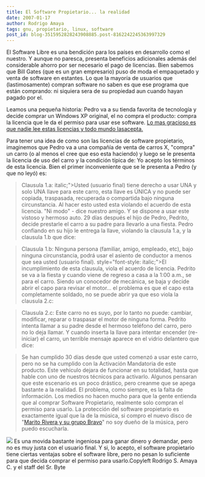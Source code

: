 ```yaml
---
title: El Software Propietario... la realidad
date: 2007-01-17
author: Rodrigo Amaya
tags: gnu, propietario, linux, software
post_id: blog-3515952828243908885.post-8162242245363997329
---
```


El Software Libre es una bendición para los países en desarrollo como el
      nuestro. Y aunque no paresca, presenta beneficios adicionales además del considerable ahorro
      por ser necesario el pago de licencias.
Bien sabemos que Bill Gates (que es un gran
      empresario) puso de moda el empaquetado y venta de software en estantes. Lo que la mayoría de
      usuarios que (lastimosamente) compran
      software no saben es que ese programa que
      están comprando: ni siquiera sera de su propiedad aun cuando hayan pagado por el.

Leamos una pequeña historia: Pedro va a su tienda favorita de tecnología y
      decide comprar un Windows XP original, el
      no compra el producto: compra la licencia que le da el
      permiso para usar ese software. [Lo mas gracioso es que nadie lee estas licencias y todo mundo las](http://www.microsoft.com/windowsxp/home/eula.mspx)[acepta.](http://www.microsoft.com/windowsxp/home/eula.mspx)

Para tener una idea de como son las licencias de software
      propietario, imaginemos que Pedro va a una compañía de venta de carros X, "compra" un carro (o
      al menos el cree que eso esta haciendo) y luego se le presenta la licencia de uso del carro y
      la condición típica de: Yo acepto los términos de esta
      licencia.
Bien el primer inconveniente que se le presenta a Pedro (y
      que no leyó) es:

> Clausula 1.a:  italic;">Usted (usuario final) tiene derecho a usar UNA y solo UNA llave para este carro,
> esta llave es ÚNICA y no puede ser copiada, traspasada, recuperada o compartida bajo ninguna
> circunstancia. Al hacer esto usted esta violando el acuerdo de esta
> licencia.
"Ni modo" - dice nuestro amigo. Y se
      dispone a usar este vistoso y hermoso auto.
29 días después el hijo de Pedro,
      Pedrito, decide prestarle el carro a su padre para llevarlo a una fiesta. Pedro confiando en
      su hijo le entrega la llave, violando la clausula 1.a, y la clausula 1.b que dice:

> Clausula 1.b: Ninguna persona
> (familiar, amigo, empleado, etc), bajo ninguna circunstancia, podrá usar el asiento de
> conductor a menos que sea usted (usuario final).
>  style="font-style: italic;">El incumplimiento de esta clausula, viola el acuerdo de
> licencia.
Pedrito se va a la fiesta y cuando viene
      de regreso a casa a la 1:00 a.m., se para el carro.
Siendo un conocedor de
      mecánica, se baja y decide abrir el capo para revisar el motor... el problema es que el capo
      esta completamente soldado, no se puede abrir ya que eso viola la clausula 2.c:

> Clausula 2.c: Este carro no es
> suyo, por lo tanto no puede: cambiar, modificar, reparar o traspasar el motor de ninguna
> forma.
Pedrito intenta llamar a su padre desde el hermoso
      teléfono del carro, pero no lo deja llamar. Y cuando inserta la llave para intentar encender
      (re-iniciar) el carro, un terrible mensaje aparece en el vidrio delantero que dice:

> Se han
> cumplido 30 días desde que usted comenzó a usar este carro, pero no se ha cumplido con la
> Activación Mandatoria de este producto. Este vehículo dejara de funcionar en su totalidad,
> hasta que hable con uno de nuestros técnicos para activarlo.
Algunos pensaran que este escenario es un poco drástico, pero creanme
      que se apega bastante a la realidad. El problema, como siempre, es la falta de información.
      Los medios no hacen mucho para que la gente entienda que al comprar Software Propietario,
      realmente solo compran el permiso para usarlo. La protección del software propietario es
      exactamente igual que la de la música, si compro el nuevo disco de "[Marito Rivera y su grupo Bravo](http://www.maritorivera.com/)" no soy dueño
      de la música, pero puedo escucharla.

[![](http://bp1.blogger.com/_ayvorITawE4/Ra47mjD_h0I/AAAAAAAAAAg/hWIIT3HzlQ4/s400/18.jpg)](http://bp1.blogger.com/_ayvorITawE4/Ra47mjD_h0I/AAAAAAAAAAg/hWIIT3HzlQ4/s1600-h/18.jpg)
Es una
      movida bastante ingeniosa para ganar dinero y demandar, pero no es muy justa con el usuario
      final. Y si, lo acepto, el software propietario tiene ciertas ventajas sobre el software
      libre, pero no pesan lo suficiente para que decida
      comprar el permiso para usarlo.Copyleft
      Rodrigo S. Amaya C. y el staff del Sr. Byte